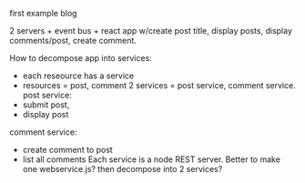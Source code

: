 first example blog

2 servers + event bus + react app w/create post title, display posts, display comments/post, create comment.

How to decompose app into services:

- each reseource has a service
- resources = post, comment
  2 services = post service, comment service.
  post service:
- submit post,
- display post

comment service:

- create comment to post
- list all comments
  Each service is a node REST server.
  Better to make one webservice.js? then decompose into 2 services?

